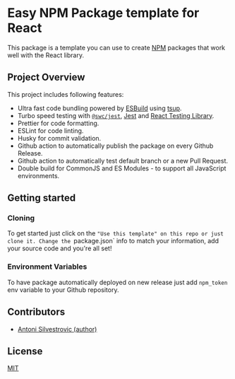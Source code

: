 # Easy NPM Package template for React

This package is a template you can use to create [NPM](https://npmjs.org/) packages that work well with the React library.

## Project Overview

This project includes following features:

- Ultra fast code bundling powered by [ESBuild](https://esbuild.github.io/) using [tsup](https://github.com/egoist/tsup).
- Turbo speed testing with [`@swc/jest`](), [Jest](https://jestjs.io/) and [React Testing Library](https://testing-library.com/docs/react-testing-library/intro/).
- Prettier for code formatting.
- ESLint for code linting.
- Husky for commit validation.
- Github action to automatically publish the package on every Github Release.
- Github action to automatically test default branch or a new Pull Request.
- Double build for CommonJS and ES Modules - to support all JavaScript environments.

## Getting started

### Cloning

To get started just click on the `"Use this template" on this repo or just clone it. Change the `package.json` info to match your information, add your source code and you're all set!

### Environment Variables

To have package automatically deployed on new release just add `npm_token` env variable to your Github repository.

## Contributors

- [Antoni Silvestrovic (author)](https://github.com/bring-shrubbery)

## License

[MIT](https://github.com/bring-shrubbery/easy-npm-package-react/blob/main/LICENSE)
